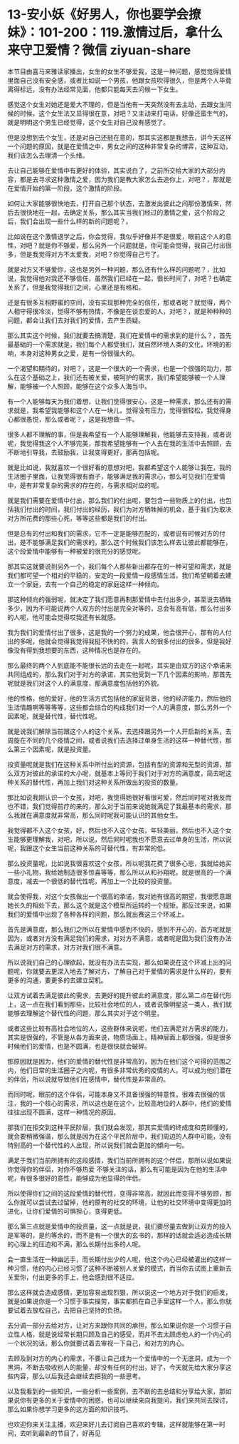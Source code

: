 # 13-安小妖《好男人，你也要学会撩妹》：101-200：119.激情过后，拿什么来守卫爱情？微信 ziyuan-share

本节目由喜马来雅读家播出，女生的女生不够爱我，这是一种问题，感觉觉得爱情里面自己没有安全感，或者比如说一个男孩，他跟女孩吹得很久，但是两个人毕竟离得标远，没有办法经常见面，他都只能每天去问候一下女生。

感觉这个女生对她还是爱大不理的，但是当他有一天突然没有去主动，去跟女生问候的时候，这个女生法又显得很在意，对吧？又主动来打电话，好像还蛮生气的，就是明明这个男生已经觉得，这个女生对自己没有感觉了。

但是没想到去个女生，还是对自己还挺在意的，那其实这都是我想去，讲今天这样一个问题的原因，就是在爱情之中，男女之间的这种非常复杂的博弈，这种互动，我们该怎么去理清一个头绪。

去让自己能够在爱情中有更好的体验，其实说白了，之前所交给大家的大部分内容，都是去寻求这种激情之爱，因为我们是教大家怎么去追你上，对吧？，那就是在爱情开始的第一阶段，这个激情的阶段。

如何让大家能够很快地去，打开自己那个状态，去激发出彼此之间那份激情来，然后去很快地在一起，去确定关系，那么其实当我们经过的激情之爱，这个阶段之后，我们会出现一些什么样的新的问题呢？。

比如说在这个激情退学之后，你会觉得，我似乎好像并不是很爱，眼前这个人的意性，对吧？就是你不够爱，那么另外一个问题就是，你可能会觉得，我自己付出很多，但是我觉得对方不太爱我，对吧？你觉得自己亏了。

就是对方又不够爱你，这也是另外一种问题，那么还有什么样的问题呢？，比如说，我觉得他对我还不够信任，虽然我们已经在一起，很长时间了，对吧？也确定关系了，但是我觉得我们之间，心里还是有格和。

还是有很多互相野蜜的空间，没有实现那种完全的信任，那或者呢？就觉得，两个人相守得很冷淡，觉得不够有热情，不像是在谈恋爱的人，对吧？，就是种种种的问题，都会让我们去对我们的爱情，去产生质疑。

那么其实这个时候，我们就要去搞清楚，我们在爱情中的需求到的是什么？，首先最基础的一个需求就是，我们每个人都受我们，就自然环境人类的文化，环境的影响，本身对这种男女之爱，是有一份很强大的。

一个渴望和期待的，对吧？，这是一个很大的一个需求，也是一个很强的动力，那么在这个基础之上，我们还有被关爱，被呵护的需求，我们希望能够被一个人理解，能够被一个人照顾，能够在这个众多人海当中。

有一个人能够每天为我们着想，让我们觉得很安心，这是一种需求，那么还有的需求就是，我希望我能够和这个人在一块儿，觉得没有压力，觉得很轻松，我觉得身心都很愚悦，那么或者呢？，这是我想做一件。

很多人都不理解的事，但是我希望有一个人能够理解我，他能够去支持我，或者说呢，我觉得我这个人不够完美，那我希望能够有一个人去在我的生活中去照顾，去不断地引导我，去鼓励我，让我变得更好，那再包括呢。

就是比如说，我就喜欢一个很好看的意想对吧，我都希望这个人能够让我在，我的生活圈子里面，让我觉得很有面子，能够满足我的需求心，那么可见我们在爱情中，是有非常复杂的需求的存在的，与需求相对应的呢。

就是我们需要在爱情中付出，那么我们的付出呢，要包含一些物质上的付出，也包括我们付出的时间，我们付出的经历，我们为对方牺牲掉的机会，基于我们为取决对方所花费的那些心死，等等这些都是我们的付出。

但是总有的付出和我们的需求，它不一定是能够匹配的，或者说有时候对方的付出，是不能够满足我们的需求的，那么这个时候我们该怎么样去让彼此都能够在，这个段爱情中能够有一种被爱的很充分的感觉呢。

那其实这就要说到另外一个，我们每个人那些新出都存在的一种可望和需求，就是我们都可望一个相对的平稳的，安定的一段爱情一段感情生活，我们希望朝着去建立一个家庭，去有一个自己的稳定的家庭这样一种倾向。

那这种倾向的强弱呢，就决定了我们愿意再制那爱情中去付出多少，甚至说去牺牲多少，因为不可能说两个人双方的付出是完全对等的，总会有高有低，那么付出多的人呢，他可能会觉得哎我还有长就感。

我为我们的爱情付出了很多，这是我的一个努力的成果，他会很开心，那有的人付出的多呢，他就会觉得我觉得我挺不快的的，我言人的很多付出的很多，但是我好像没有得到我想要的东西，这种情况也是存在的。

那么最终的两个人到底能不能很长远的去走在一起呢，其实是由双方的这个承诺来共同组成的，那么我们对于对方的承诺，其实他受到一下几个因素的影响，那首先呢就是我们对这个人的满意度，那满意度包括他的外貌。

他的性格，他的爱好，他的生活方式包括他的家庭背景，他的经济能力，然后他的生活情趣啊等等等等，这些都会综合的构成我们对一个人的满意度，那么另外一个因素呢，就是替代性，替代性呢。

就是说我们解除当前跟这个人的这个关系，去选择跟另外一个人开启新的关系，去周旋在不同的几个疫情之间，或者说我们去选择过单身生活的这样一种替代性，那么第三个因素呢，就是投资量。

投资量呢就是我们在这种关系中所付出的资源，包括有型的资源和无型的资源，那么双方对彼此的承诺的大小呢，就基本上等同于我们对于对方的满意度，简去呢这种关系的替代性，再加上我们对这种关系所做出的投资的数量。

那比如说我刚认识一个女孩，对吧，我觉得她很好看很可爱，然后同时呢对我反而也不错，我们觉得前疗的来的，那么对于当前来说她就满足了我最基本的需求，那么我就在满意度就非常高，那么同时呢我可能认识的其他女生。

我觉得都不入这个女孩，好，然后也不入这个女孩，年轻美丽，然后也不入这个女生能够更理解我，对吧，所以说，然后同时呢我也不愿意去过单身的生活，所以说呢，我跟这个女生当前这种关系的可替代性，有非常的低。

那么投资量呢，比如说我很喜欢这个女孩，所以呢我花费了很多心思，我就给她买一些小礼物，我给她制造很多惊喜等等，那么所以从和孙翔呢，就是很高的一个满意度，减去一个很低的替代性呢，再加上一个比较的投资量。

就会使得我，对这个女孩做出一个很高的承诺，我对她有很高的期望，我很愿意跟她长久的相处下去，那么这个就是这个模型所运转的一个规矩，那反过来说，如果我们的爱情中出现了各种各样的问题，那么就出赛这三个环减上。

首先是满意度，那么我们之所以在爱情中感到不快的，感到不开心的，首方呢就是因为，或者对方没有满足我们的需求，对对方不满意，或者呢是因为我们没有办法去满足对方的需求，对方对我们很不满意。

所以说我们自己的心理欲起，就没有办法去实现，那么如果说在这个环减上出的问题呢，你就要去更深入地去了解对方，了解自己对于爱情的需求是什么样的，要有更多的沟通，要更多的去建立契机。

让双方试着去满足彼此的需求，去更好的提升彼此的满意度，那么第二点在替代形上，这一点在我们看到那些，比较社会地位的人，或者说像明星这一类人，我们就能够去理解这个替代性的问题，那么其实对于这个明星。

或者这些比较有高社会地位的人，这些群体来说呢，他们去满足对方需求的能力，其实是很强的，不管是从各方面来说，物质场面上，精神层面上都很强，但是很多时候他们的爱情，也是不圆满，也是很快就会破碎。

那原因就是因为，他们的爱情的替代性是非常高的，因为在他们这个可得的范围之内，他们日常的生活圈子之内呢，有很多非常优秀的疫情的人，可以成为他们潜在的伴侣，所以说就导致他们在感情中，替代性是非常高的。

而同时呢，眼前的这个伴侣，可能本身又不具备很强的特意性，很难去很强的信注，我的一个核心的需求，所以这也是在这个，比较高地位的人群中，他们的爱情往往出现不圆满，这样一种情况的原因。

那我们在拒交到这种平民阶层，我们就会发现，那其实爱情的终成度和劳顾懂的，就会要稍微强谐，那么就是因为在这个平民阶层中，我们周边的人群中可能，没有特别高的一个替代性的人出现，所以说我们就会更加的傾向一句。

满足于我们当前所拥有的这段感情，我们当前所拥有的这个伴侣，那所以说如果说你觉得你的伴侣，对你不够热爱 不够关注的话，那么有可能是因为在他的生活中呢，有很多很好的意性，能够成为他显得的伴侣。

所以使得你们之间的这段爱情的替代性，变得非常高，就因此而变得不够劳顾，那么你就可以尝试去过留掉，他的原有的社交的环境，让他的社交环境中变得更加的进化，让你们爱情的可惧担心，变得更低。

那么第三点就是爱情中的投资量，这一点就是说，我们要尽量去做到让双方的投入是军等的，是约等余的，而不是有一个很大的玄书的，那样的话就会适必造成长期的心理上的压迫和不满，那么长期付出多的人呢。

会一直生活在一种幽远手，而长期付出少的人呢，他这个内心已经被灌出的这样一种习惯，他的内心已经习惯了这种不断被别人关爱的模式，而当你去试图上重新去关爱你，付出更多的手上，他会感到很不适应。

那么这样就会造成感情，更加容易出现烈狠，所以说这一个地方对于我们的启发，就是如果说你是一个习惯于事实操劳，事实都抓在自己手里这样一个人，那么你就要试着去放松自己，去把自己坚持的负担。

去分调一部分去给对方，让对方来跟你共同的承担，那么如果说你是一个习惯于自立性人格，就是说经常长期只顾及自己的感受，而并不去太顾虑他人的一个内心的一个状况的话，那么你就要试着去审视一下自己，和对方的内心。

去顾及到对方的内心的需求，不要让自己成为一个爱情中的一个无底洞，成为一个黑洞，不断去吸收别人的能量，却没有任何的付出，好了，今天就先给大家分享这些内容，那么以后我还会继续去把我的一些思考。

以及我看到的一些知识，一些分析一些案例，去不断的去总结和分享给大家，那如果说你有更多的关于爱情中的困惑，也可以继续来向我提问，我们来共同去探讨，那么如果你想学习更多的这方面的知识技巧。

也欢迎你来关注主播，欢迎来好儿去订阅自己喜欢的专辑，这样就能够在第一时间，去听到最新的节目了，好再见